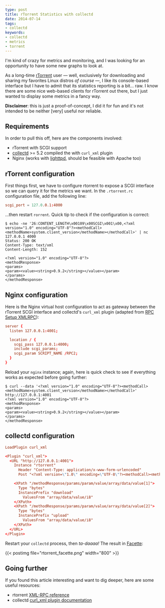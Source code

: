 ```yaml
---
type: post
title: rTorrent Statistics with collectd
date: 2014-07-14
tags:
- collectd
keywords:
- collectd
- metrics
- torrent
---
```


I'm kind of crazy for metrics and monitoring, and I was looking for an opportunity to have some new graphs to look at.

As a long-time [rTorrent](http://rakshasa.github.io/rtorrent/) user — well, exclusively for downloading and sharing my favorites Linux distros *of course* —, I like its console-based interface but I have to admit that its statistics reporting is a bit... raw. I know there are some nice web-based clients for rTorrent out there, but I just wanted to display some metrics in a fancy way.

**Disclaimer**: this is just a proof-of-concept, I did it for fun and it's not intended to be neither [very] useful nor reliable.

## Requirements

In order to pull this off, here are the components involved:

* rTorrent with SCGI support
* [collectd](http://collectd.org/) >= 5.2 compiled the with `curl_xml` plugin
* Nginx (works with [lighttpd](https://github.com/rakshasa/rtorrent/wiki/RPC-Setup-XMLRPC#for-lighttpd), should be feasible with Apache too)
 
## rTorrent configuration

First things first, we have to configure rtorrent to expose a SCGI interface so we can query it for the metrics we want. In the `.rtorrent.rc` configuration file, add the following line:

```conf
scgi_port = 127.0.0.1:4000
```
    
...then restart `rorrent`. Quick tip to check if the configuration is correct:

```shell
$ echo -ne '26:CONTENT_LENGTH\x00109\x00SCGI\x001\x00,<?xml version="1.0" encoding="UTF-8"?><methodCall><methodName>system.client_version</methodName></methodCall>' | nc 127.0.0.1 4000
Status: 200 OK
Content-Type: text/xml
Content-Length: 152

<?xml version="1.0" encoding="UTF-8"?>
<methodResponse>
<params>
<param><value><string>0.9.2</string></value></param>
</params>
</methodResponse>
```

## Nginx configuration

Here is the Nginx virtual host configuration to act as gateway between the rTorrent SCGI interface and collectd's `curl_xml` plugin (adapted from [RPC Setup XMLRPC](https://github.com/rakshasa/rtorrent/wiki/RPC-Setup-XMLRPC)):

```conf
server {
  listen 127.0.0.1:4001;

  location / {
    scgi_pass 127.0.0.1:4000;
    include scgi_params;
    scgi_param SCRIPT_NAME /RPC2;
  }
}
```

Reload your `nginx` instance; again, here is quick check to see if everything works as expected before going further:

```shell
$ curl --data '<?xml version="1.0" encoding="UTF-8"?><methodCall><methodName>system.client_version</methodName></methodCall>' http://127.0.0.1:4001
<?xml version="1.0" encoding="UTF-8"?>
<methodResponse>
<params>
<param><value><string>0.9.2</string></value></param>
</params>
</methodResponse>
```

## collectd configuration

```conf
LoadPlugin curl_xml

<Plugin "curl_xml">
  <URL "http://127.0.0.1:4001">
    Instance "rtorrent"
      Header "Content-Type: application/x-www-form-urlencoded"
      Post "<?xml version=\"1.0\" encoding=\"UTF-8\"?><methodCall><methodName>system.multicall</methodName><params><param><value><array><data><value><struct><member><name>methodName</name><value><string>get_down_rate</string></value></member><member><name>params</name><value><array><data><value><string/></value></data></array></value></member></struct></value><value><struct><member><name>methodName</name><value><string>get_up_rate</string></value></member><member><name>params</name><value><array><data><value><string/></value></data></array></value></member></struct></value></data></array></value></param></params></methodCall>"

    <XPath "/methodResponse/params/param/value/array/data/value[1]">
      Type "bytes"
      InstancePrefix "download"
        ValuesFrom "array/data/value/i8"
    </XPath>
    <XPath "/methodResponse/params/param/value/array/data/value[2]">
      Type "bytes"
      InstancePrefix "upload"
        ValuesFrom "array/data/value/i8"
    </XPath>
  </URL>
</Plugin>
```
    
Restart your `collectd` process, then *ta-daaaa!* The result in [Facette](https://facette.io/):

{{< postimg file="rtorrent_facette.png" width="800" >}}

## Going further

If you found this article interesting and want to dig deeper, here are some useful resources:

* rtorrent [XML-RPC reference](https://code.google.com/p/gi-torrent/wiki/rTorrent_XMLRPC_reference)
* collectd [curl_xml plugin documentation](https://collectd.org/documentation/manpages/collectd.conf.5.shtml#plugin_curl_xml)
